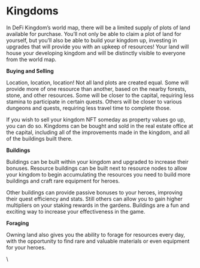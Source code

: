 # Kingdoms

In DeFi Kingdom’s world map, there will be a limited supply of plots of land available for purchase. You’ll not only be able to claim a plot of land for yourself, but you’ll also be able to build your kingdom up, investing in upgrades that will provide you with an upkeep of resources! Your land will house your developing kingdom and will be distinctly visible to everyone from the world map.&#x20;

**Buying and Selling**

Location, location, location! Not all land plots are created equal. Some will provide more of one resource than another, based on the nearby forests, stone, and other resources. Some will be closer to the capital, requiring less stamina to participate in certain quests. Others will be closer to various dungeons and quests, requiring less travel time to complete those.

If you wish to sell your kingdom NFT someday as property values go up, you can do so. Kingdoms can be bought and sold in the real estate office at the capital, including all of the improvements made in the kingdom, and all of the buildings built there.

**Buildings**

Buildings can be built within your kingdom and upgraded to increase their bonuses. Resource buildings can be built next to resource nodes to allow your kingdom to begin accumulating the resources you need to build more buildings and craft rare equipment for heroes.

Other buildings can provide passive bonuses to your heroes, improving their quest efficiency and stats. Still others can allow you to gain higher multipliers on your staking rewards in the gardens. Buildings are a fun and exciting way to increase your effectiveness in the game.

**Foraging**

Owning land also gives you the ability to forage for resources every day, with the opportunity to find rare and valuable materials or even equipment for your heroes.



\
